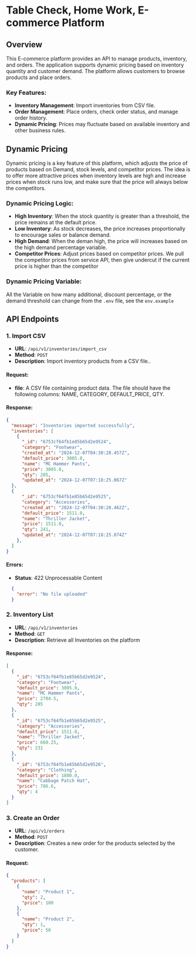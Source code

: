 # Table Check, Home Work, E-commerce Platform

## Overview

This E-commerce platform provides an API to manage products, inventory, and orders. The application supports dynamic pricing based on inventory quantity and customer demand. The platform allows customers to browse products and place orders.

### Key Features:
- **Inventory Management**: Import inventories from CSV file.
- **Order Management**: Place orders, check order status, and manage order history.
- **Dynamic Pricing**: Prices may fluctuate based on available inventory and other business rules.

## Dynamic Pricing

Dynamic pricing is a key feature of this platform, which adjusts the price of products based on Demand, stock levels, and competitor prices. The idea is to offer more attractive prices when inventory levels are high and increase prices when stock runs low, and make sure that the price will always below the competitors.

### Dynamic Pricing Logic:
- **High Inventory**: When the stock quantity is greater than a threshold, the price remains at the default price.
- **Low Inventory**: As stock decreases, the price increases proportionally to encourage sales or balance demand.
- **High Demand**: When the deman high, the price will increases based on the high demand percentage variable.
- **Competitor Prices**:  Adjust prices based on competitor prices. We pull the competitor prices from service API, then give undercut if the current price is higher than the competitor

### Dynamic Pricing Variable:
All the Variable on how many additional, discount percentage, or the demand threshold can change from the `.env` file, see the `env.example`

## API Endpoints

### 1. **Import CSV**
- **URL**: `/api/v1/inventories/import_csv`
- **Method**: `POST`
- **Description**: Import inventory products from a CSV file..

#### Request:
- **file**: A CSV file containing product data. The file should have the following columns: NAME, CATEGORY, DEFAULT_PRICE, QTY.

#### Response:

```json
{
  "message": "Inventories imported successfully",
  "inventories": [
    {
      "_id": "6753cf64fb1e85b65d2e9524",
      "category": "Footwear",
      "created_at": "2024-12-07T04:30:28.457Z",
      "default_price": 3005.0,
      "name": "MC Hammer Pants",
      "price": 3005.0,
      "qty": 285,
      "updated_at": "2024-12-07T07:18:25.067Z"
  },
  {
      "_id": "6753cf64fb1e85b65d2e9525",
      "category": "Accessories",
      "created_at": "2024-12-07T04:30:28.462Z",
      "default_price": 1511.0,
      "name": "Thriller Jacket",
      "price": 1511.0,
      "qty": 241,
      "updated_at": "2024-12-07T07:18:25.074Z"
    },
  ]
}
```

#### Errors:
- **Status**: 422 Unprocessable Content

```json
  {
    "error": "No file uploaded"
  }
```

### 2. **Inventory List**
- **URL**: `/api/v1/inventories`
- **Method**: `GET`
- **Description**: Retrieve all Inventories on the platform

#### Response:

```json
[
  {
    "_id": "6753cf64fb1e85b65d2e9524",
    "category": "Footwear",
    "default_price": 3005.0,
    "name": "MC Hammer Pants",
    "price": 2704.5,
    "qty": 285
  },
  {
    "_id": "6753cf64fb1e85b65d2e9525",
    "category": "Accessories",
    "default_price": 1511.0,
    "name": "Thriller Jacket",
    "price": 660.25,
    "qty": 231
  },
  {
    "_id": "6753cf64fb1e85b65d2e9526",
    "category": "Clothing",
    "default_price": 1800.0,
    "name": "Cabbage Patch Hat",
    "price": 786.6,
    "qty": 4
  }
]
```

### 3. **Create an Order**
- **URL**: `/api/v1/orders`
- **Method**: `POST`
- **Description**: Creates a new order for the products selected by the customer.

#### Request:
```json
{
  "products": [
    {
      "name": "Product 1",
      "qty": 2,
      "price": 100
    },
    {
      "name": "Product 2",
      "qty": 1,
      "price": 50
    }
  ]
}
```



